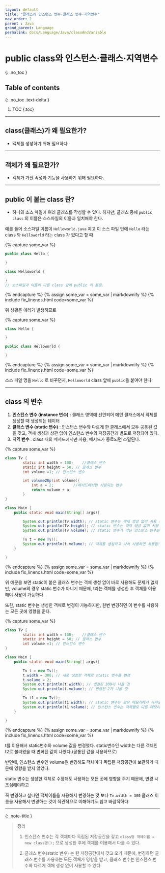 ```yaml
---
layout: default
title: "클래스와 인스턴스 변수·클래스 변수·지역변수"
nav_order: 2
parent : Java
grand_parent: Language
permalink: docs/Language/Java/classAndVariable
---
```


# public class와 인스턴스·클래스·지역변수
{: .no_toc }

## Table of contents
{: .no_toc .text-delta }

1. TOC
   {:toc}

---



## class(클래스)가 왜 필요한가?


-   객체를 생성하기 위해 필요하다.

---

## 객체가 왜 필요한가?



-   객체가 가진 속성과 기능을 사용하기 위해 필요하다.

---

## public 이 붙는 class 란?



-   하나의 소스 파일에 여러 클래스를 작성할 수 있다. 하지만, 클래스 중에 `public class` 의 이름은 소스파일의 이름과 일치해야 한다.

예를 들어 소스파일 이름이 `Helloworld.java` 이고 이 소스 파일 안에 `Hello` 라는 class 와 `Helloworld` 라는 class 가 있다고 할 때


{% capture some_var %}
```java
public class Hello {

}

class Helloworld {

}
// 소스파일과 이름이 다른 class 앞에 public 이 붙음.
```
{% endcapture %}
{% assign some_var = some_var | markdownify %}
{% include fix_linenos.html code=some_var %}




위 상황은 에러가 발생하므로

{% capture some_var %}
```java
class Hello {

}

public class Helloworld {

}
```
{% endcapture %}
{% assign some_var = some_var | markdownify %}
{% include fix_linenos.html code=some_var %}

소스 파일 명을 `Hello` 로 바꾸던지, `Helloworld` class 앞에 `public`을 붙여야 한다.

---

## class 의 변수



1.  **인스턴스 변수 (instance 변수)** : 클래스 영역에 선언되어 메인 클래스에서 객체를 생성할 때 생성되는 데이터
2.  **클래스 변수 (static 변수)** : 인스턴스 변수와 다르게 한 클래스에서 모두 공통된 값을 갖고, 객체 생성과 상관 없이 인스턴스 변수의 저장공간과 별도로 저장되어 있다.
3.  **지역 변수** : class 내의 메서드에서만 사용, 메서드가 종료되면 소멸된다.

{% capture some_var %}
```java
class Tv {
        static int width = 100;    //클래스 변수
        static int height = 50; // 클래스 변수
        int volume =1; // 인스턴스 변수

        int volume2Up(int volume){
            int a = 2;         //메서드에서만 사용되는 변수
            return volume + a;
        }
}

class Main {
    public static void main(String[] args){

        System.out.println(Tv.width); // static 변수는 객체 생성 없이 사용 가능
        System.out.println(Tv.height); // static 변수는 객체 생성 없이 사용 가능
        System.out.println(Tv.volume); // static 변수가 아닌 인스턴스 변수는 객체를 생성 후 사용 가능

        Tv t = new Tv();
        System.out.println(t.volume); // 객체를 생성하고 나서 사용하면 사용됨!
    }

}
```
{% endcapture %}
{% assign some_var = some_var | markdownify %}
{% include fix_linenos.html code=some_var %}


위 예문을 보면 static이 붙은 클래스 변수는 객체 생성 없이 바로 사용해도 문제가 없지만, volume의 경우 static 변수가 아니기 때문에, t라는 객체를 생성한 후 객체를 이용해야 사용이 가능하다.

또한, static 변수는 생성한 객체로 변경이 가능하지만, 한번 변경하면 이 변수를 사용하는 모든 곳에 영향을 준다.

{% capture some_var %}
```java
class Tv {
        static int width = 100;    //클래스 변수
        static int height = 50; // 클래스 변수
        int volume =1; // 인스턴스 변수
}

class Main {
    public static void main(String[] args){

        Tv t = new Tv();
        t.width = 300; // 새로 생성한 객체로 static 변수를 변경
        t.volume = 2;
        System.out.println(t.width); // 변경된 300이 나올 것
        System.out.println(t.volume); // 변경된 2가 나올 것

        Tv t1 = new Tv();
        System.out.println(t1.width); // static 변수는 같은 메모리에서 가져오기 때문에 변경된 300이 나올 것
        System.out.println(t1.volume); // 인스턴스 변수는 객체별로 다른 메모리에 생성되므로 변경되지 않은 1이 나올 것
    }

}
```
{% endcapture %}
{% assign some_var = some_var | markdownify %}
{% include fix_linenos.html code=some_var %}


t를 이용해서 static변수와 volume 값을 변경했다. static변수인 width는 다른 객체인 t2로 불러왔을 때 변화된 값이 나왔다.(공통된 값을 사용하므로) 

반면에, 인스턴스 변수인 volume은 변경해도 객체마다 독립된 저장공간에 보관하기 때문에 영향을 받지 않았다.

static 변수는 생성한 객체로 수정해도 사용하는 모든 곳에 영향을 주기 때문에, 변경 시 조심해야하고

꼭 변경하고 싶다면 객체이름을 사용해서 변경하는 것 보다 `Tv.width = 300` 클래스 이름을 사용해서 변경하는 것이 직관적으로 이해하기도 쉽고 바람직하다.

---

{: .note-title }
> 정리
>
> 1. 인스턴스 변수는 각 객체마다 독립된 저장공간을 갖고 `class명 객체이름 = new class명();` 으로 생성한 후에 객체를 이용해서 다룰 수 있다.
> 
> 
> 2. 클래스 변수(static 변수) 는 한 저장공간에서 갖고 오기 때문에, 변경하면 클래스 변수를 사용하는 모든 객체가 영향을 받고, 클래스 변수는 인스턴스 변수와 다르게 객체 생성 없이 사용할 수 있다.
